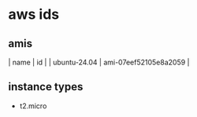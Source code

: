 # aws ids
## amis
| name | id |
| ubuntu-24.04 | ami-07eef52105e8a2059 |
## instance types
- t2.micro
